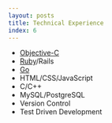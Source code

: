 ```yaml
---
layout: posts
title: Technical Experience
index: 6
---
```


- [Objective-C](https://github.com/Keithbsmiley/KSADNPostParser)
- [Ruby](https://github.com/Keithbsmiley/pinup)/Rails
- [Go](https://github.com/Keithbsmiley/ghs)
- HTML/CSS/JavaScript
- C/C++
- MySQL/PostgreSQL
- Version Control
- Test Driven Development

